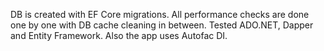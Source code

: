 DB is created with EF Core migrations. All performance checks are done one by one with DB cache cleaning in between.
Tested ADO.NET, Dapper and Entity Framework.
Also the app uses Autofac DI.

